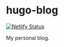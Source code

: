 # hugo-blog
[![Netlify Status](https://api.netlify.com/api/v1/badges/1b1d5668-6479-44c5-b4b4-691ab45d661e/deploy-status)](https://app.netlify.com/sites/sad-williams-6cde72/deploys)

My personal blog.
